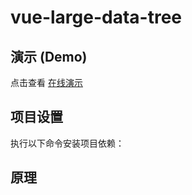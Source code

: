 # vue-large-data-tree

## 演示 (Demo)
点击查看 [在线演示](https://listen80.github.io/vue-large-data-tree/dist/)

## 项目设置
执行以下命令安装项目依赖：

## 原理
